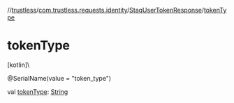 //[trustless](../../../index.md)/[com.trustless.requests.identity](../index.md)/[StaqUserTokenResponse](index.md)/[tokenType](token-type.md)

# tokenType

[kotlin]\

@SerialName(value = &quot;token_type&quot;)

val [tokenType](token-type.md): [String](https://kotlinlang.org/api/latest/jvm/stdlib/kotlin/-string/index.html)
